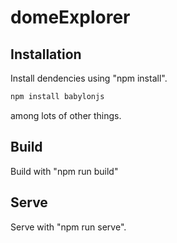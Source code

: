 # domeExplorer
## Installation
Install dendencies using "npm install". 

```bash
npm install babylonjs
```
among lots of other things.

## Build
Build with "npm run build"

## Serve
Serve with "npm run serve".
